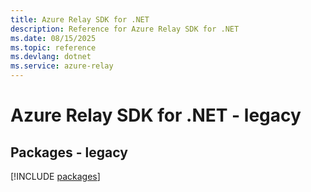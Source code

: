 ```yaml
---
title: Azure Relay SDK for .NET
description: Reference for Azure Relay SDK for .NET
ms.date: 08/15/2025
ms.topic: reference
ms.devlang: dotnet
ms.service: azure-relay
---
```

# Azure Relay SDK for .NET - legacy
## Packages - legacy
[!INCLUDE [packages](relay-index.md)]